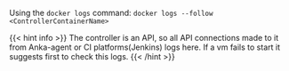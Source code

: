 
Using the `docker logs` command: `docker logs --follow <ControllerContainerName>`

{{< hint info >}}
The controller is an API, so all API connections made to it from Anka-agent or CI platforms(Jenkins) logs here. If a vm fails to start it suggests first to check this logs.
{{< /hint >}}
